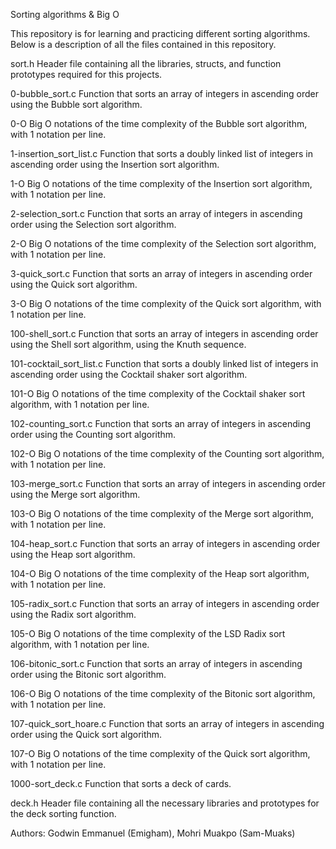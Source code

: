 Sorting algorithms & Big O

This repository is for learning and practicing different sorting algorithms. Below is a description of all the files contained in this repository.

sort.h
Header file containing all the libraries, structs, and function prototypes required for this projects.

0-bubble_sort.c
Function that sorts an array of integers in ascending order using the Bubble sort algorithm.

0-O
Big O notations of the time complexity of the Bubble sort algorithm, with 1 notation per line.

1-insertion_sort_list.c
Function that sorts a doubly linked list of integers in ascending order using the Insertion sort algorithm.

1-O
Big O notations of the time complexity of the Insertion sort algorithm, with 1 notation per line.

2-selection_sort.c
Function that sorts an array of integers in ascending order using the Selection sort algorithm.

2-O
Big O notations of the time complexity of the Selection sort algorithm, with 1 notation per line.

3-quick_sort.c
Function that sorts an array of integers in ascending order using the Quick sort algorithm.

3-O
Big O notations of the time complexity of the Quick sort algorithm, with 1 notation per line.

100-shell_sort.c
Function that sorts an array of integers in ascending order using the Shell sort algorithm, using the Knuth sequence.

101-cocktail_sort_list.c
Function that sorts a doubly linked list of integers in ascending order using the Cocktail shaker sort algorithm.

101-O
Big O notations of the time complexity of the Cocktail shaker sort algorithm, with 1 notation per line.

102-counting_sort.c
Function that sorts an array of integers in ascending order using the Counting sort algorithm.

102-O
Big O notations of the time complexity of the Counting sort algorithm, with 1 notation per line.

103-merge_sort.c
Function that sorts an array of integers in ascending order using the Merge sort algorithm.

103-O
Big O notations of the time complexity of the Merge sort algorithm, with 1 notation per line.

104-heap_sort.c
Function that sorts an array of integers in ascending order using the Heap sort algorithm.

104-O
Big O notations of the time complexity of the Heap sort algorithm, with 1 notation per line.

105-radix_sort.c
Function that sorts an array of integers in ascending order using the Radix sort algorithm.

105-O
Big O notations of the time complexity of the LSD Radix sort algorithm, with 1 notation per line.

106-bitonic_sort.c
Function that sorts an array of integers in ascending order using the Bitonic sort algorithm.

106-O
Big O notations of the time complexity of the Bitonic sort algorithm, with 1 notation per line.

107-quick_sort_hoare.c
Function that sorts an array of integers in ascending order using the Quick sort algorithm.

107-O
Big O notations of the time complexity of the Quick sort algorithm, with 1 notation per line.

1000-sort_deck.c
Function that sorts a deck of cards.

deck.h
Header file containing all the necessary libraries and prototypes for the deck sorting function.

Authors: Godwin Emmanuel (Emigham), Mohri Muakpo (Sam-Muaks)
